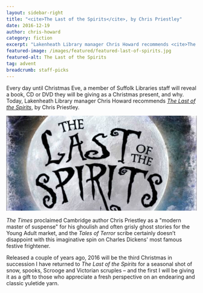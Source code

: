 ```yaml
---
layout: sidebar-right
title: "<cite>The Last of the Spirits</cite>, by Chris Priestley"
date: 2016-12-19
author: chris-howard
category: fiction
excerpt: "Lakenheath Library manager Chris Howard recommends <cite>The Last of the Spirits</cite>, by Chris Priestley."
featured-image: /images/featured/featured-last-of-spirits.jpg
featured-alt: The Last of the Spirits
tag: advent
breadcrumb: staff-picks
---
```


Every day until Christmas Eve, a member of Suffolk Libraries staff will reveal a book, CD or DVD they will be giving as a Christmas present, and why. Today, Lakenheath Library manager Chris Howard recommends <a href="https://suffolk.spydus.co.uk/cgi-bin/spydus.exe/ENQ/OPAC/BIBENQ?BRN=1673013"><cite>The Last of the Spirits</cite></a>, by Chris Priestley.

![The Last of the Spirits](/images/featured/featured-last-of-spirits.jpg)

<cite>The Times</cite> proclaimed Cambridge author Chris Priestley as a "modern master of suspense" for his ghoulish and often grisly ghost stories for the Young Adult market, and the <cite>Tales of Terror</cite> scribe certainly doesn’t disappoint with this imaginative spin on Charles Dickens' most famous festive frightener.

Released a couple of years ago, 2016 will be the third Christmas in succession I have returned to <cite>The Last of the Spirits</cite> for a seasonal shot of snow, spooks, Scrooge and Victorian scruples – and the first I will be giving it as a gift to those who appreciate a fresh perspective on an endearing and classic yuletide yarn.
